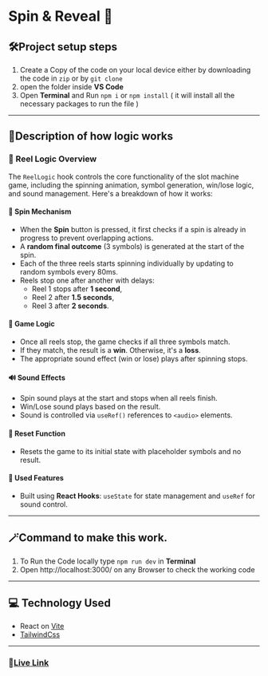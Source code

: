 # Spin & Reveal 🎰

## 🛠️Project setup steps

1. Create a Copy of the code on your local device either by downloading the code in `zip` or by `git clone`
2. open the folder inside **VS Code**
3. Open **Terminal** and Run `npm i` or `npm install` ( it will install all the necessary packages to run the file )

---

## 📔Description of how logic works

### 🎰 Reel Logic Overview

The `ReelLogic` hook controls the core functionality of the slot machine game, including the spinning animation, symbol generation, win/lose logic, and sound management. Here's a breakdown of how it works:

#### 🔄 Spin Mechanism

- When the **Spin** button is pressed, it first checks if a spin is already in progress to prevent overlapping actions.
- A **random final outcome** (3 symbols) is generated at the start of the spin.
- Each of the three reels starts spinning individually by updating to random symbols every 80ms.
- Reels stop one after another with delays:
  - Reel 1 stops after **1 second**,
  - Reel 2 after **1.5 seconds**,
  - Reel 3 after **2 seconds**.

#### 🧠 Game Logic

- Once all reels stop, the game checks if all three symbols match.
- If they match, the result is a **win**. Otherwise, it's a **loss**.
- The appropriate sound effect (win or lose) plays after spinning stops.

#### 🔊 Sound Effects

- Spin sound plays at the start and stops when all reels finish.
- Win/Lose sound plays based on the result.
- Sound is controlled via `useRef()` references to `<audio>` elements.

#### 🔁 Reset Function

- Resets the game to its initial state with placeholder symbols and no result.

#### 🧩 Used Features

- Built using **React Hooks**: `useState` for state management and `useRef` for sound control.

---

## 🪄Command to make this work.

1. To Run the Code locally type `npm run dev` in **Terminal**
2. Open http://localhost:3000/ on any Browser to check the working code

---

## 💻 Technology Used

- React on [Vite](https://vite.dev/)
- [TailwindCss](https://tailwindcss.com/)

---

### 🔗[Live Link](https://spin-reveal-wheat.vercel.app/)
